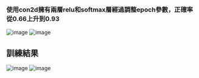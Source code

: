 ### 使用con2d擁有兩層relu和softmax層經過調整epoch參數，正確率從0.66上升到0.93
![image](https://github.com/Tzuan1020/ai/assets/99935739/3c7fe26f-544d-406a-b691-397aebd4b37b)
![image](https://github.com/Tzuan1020/ai/assets/99935739/e7d71e1f-f80a-4ee5-a776-cca65cf87601)
## 訓練結果
![image](https://github.com/Tzuan1020/ai/assets/99935739/44af7e56-67f9-4af5-b152-5544873865bb)
![image](https://github.com/Tzuan1020/ai/assets/99935739/d499c031-d117-4f5a-bc82-74f417a684d7)
